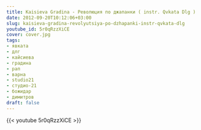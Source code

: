 ```yaml
---
title: Kaisieva Gradina - Революция по джапанки ( instr. Qvkata Dlg )
date: 2012-09-20T10:12:06+03:00
slug: kaisieva-gradina-revolyutsiya-po-dzhapanki-instr-qvkata-dlg
youtube_id: 5r0qRzzXiCE
cover: cover.jpg
tags:
- явката
- длг
- кайсиева
- градина
- рап
- варна
- studio21
- студио-21
- божидар
- димитров
draft: false
---
```


{{< youtube 5r0qRzzXiCE >}}
